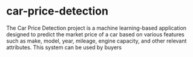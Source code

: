 # car-price-detection
The Car Price Detection project is a machine learning-based application designed to predict the market price of a car based on various features such as make, model, year, mileage, engine capacity, and other relevant attributes. This system can be used by buyers
